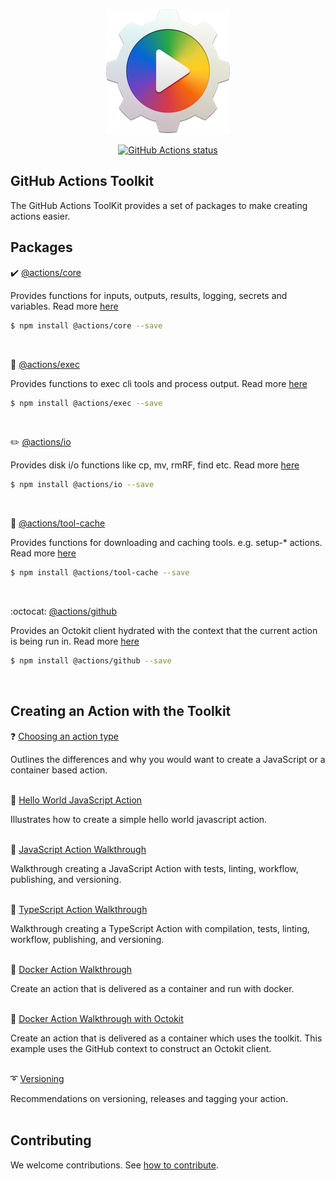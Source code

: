
<p align="center">
  <img src="res/at-logo.png">
</p>

<p align="center">
  <a href="https://github.com/actions/toolkit"><img alt="GitHub Actions status" src="https://github.com/actions/toolkit/workflows/toolkit-unit-tests/badge.svg"></a>
</p>

## GitHub Actions Toolkit

The GitHub Actions ToolKit provides a set of packages to make creating actions easier.

## Packages

:heavy_check_mark: [@actions/core](packages/core) 

Provides functions for inputs, outputs, results, logging, secrets and variables. Read more [here](packages/core)

```bash
$ npm install @actions/core --save
```
<br/>

:runner: [@actions/exec](packages/exec) 

Provides functions to exec cli tools and process output. Read more [here](packages/exec)

```bash
$ npm install @actions/exec --save
```
<br/>

:pencil2: [@actions/io](packages/io) 

Provides disk i/o functions like cp, mv, rmRF, find etc. Read more [here](packages/io)

```bash
$ npm install @actions/io --save
```
<br/>

:hammer: [@actions/tool-cache](packages/tool-cache) 

Provides functions for downloading and caching tools.  e.g. setup-* actions. Read more [here](packages/tool-cache)

```bash
$ npm install @actions/tool-cache --save
```
<br/>

:octocat: [@actions/github](packages/github) 

Provides an Octokit client hydrated with the context that the current action is being run in. Read more [here](packages/github)

```bash
$ npm install @actions/github --save
```
<br/>

## Creating an Action with the Toolkit

:question: [Choosing an action type](docs/action-types.md)

Outlines the differences and why you would want to create a JavaScript or a container based action.
<br/>
<br/>

:memo: [Hello World JavaScript Action](https://github.com/actions/hello-world-javascript-action)

Illustrates how to create a simple hello world javascript action.
<br/>
<br/>

:memo: [JavaScript Action Walkthrough](https://github.com/actions/javascript-action)
 
 Walkthrough creating a JavaScript Action with tests, linting, workflow, publishing, and versioning.
<br/>
<br/>

:memo: [TypeScript Action Walkthrough](https://github.com/actions/typescript-action) 

Walkthrough creating a TypeScript Action with compilation, tests, linting, workflow, publishing, and versioning.
<br/>
<br/>

:memo: [Docker Action Walkthrough](docs/container-action.md)

Create an action that is delivered as a container and run with docker.
<br/>
<br/>

:memo: [Docker Action Walkthrough with Octokit](docs/container-action-toolkit.md)

Create an action that is delivered as a container which uses the toolkit.  This example uses the GitHub context to construct an Octokit client.
<br/><br/>

:curly_loop: [Versioning](docs/action-versioning.md)

Recommendations on versioning, releases and tagging your action.
<br/><br/>

## Contributing

We welcome contributions.  See [how to contribute](docs/contribute.md).

